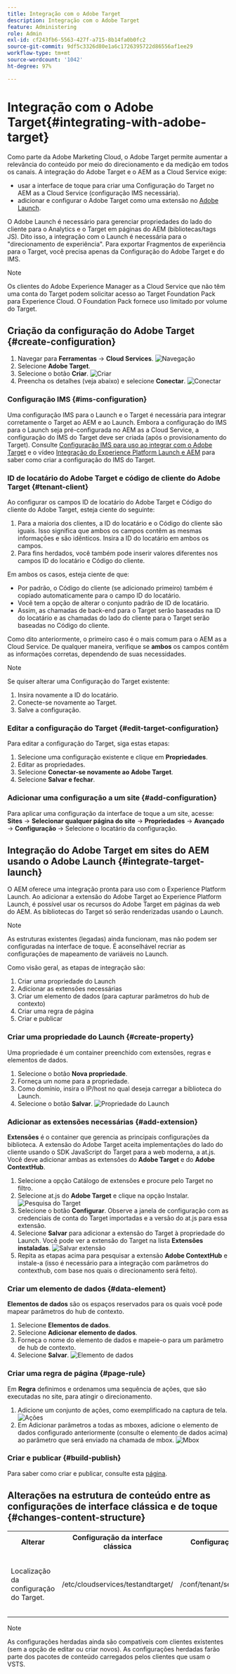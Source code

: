 ```yaml
---
title: Integração com o Adobe Target
description: Integração com o Adobe Target
feature: Administering
role: Admin
exl-id: cf243fb6-5563-427f-a715-8b14fa0b0fc2
source-git-commit: 9df5c3326d80e1a6c1726395722d86556af1ee29
workflow-type: tm+mt
source-wordcount: '1042'
ht-degree: 97%

---
```


# Integração com o Adobe Target{#integrating-with-adobe-target}

Como parte da Adobe Marketing Cloud, o Adobe Target permite aumentar a relevância do conteúdo por meio do direcionamento e da medição em todos os canais. A integração do Adobe Target e o AEM as a Cloud Service exige:

* usar a interface de toque para criar uma Configuração do Target no AEM as a Cloud Service (configuração IMS necessária).
* adicionar e configurar o Adobe Target como uma extensão no [Adobe Launch](https://experienceleague.adobe.com/docs/experience-platform/tags/get-started/quick-start.html?lang=pt-BR).

O Adobe Launch é necessário para gerenciar propriedades do lado do cliente para o Analytics e o Target em páginas do AEM (bibliotecas/tags JS). Dito isso, a integração com o Launch é necessária para o &quot;direcionamento de experiência&quot;. Para exportar Fragmentos de experiência para o Target, você precisa apenas da Configuração do Adobe Target e do IMS.

>[!NOTE]
>
>Os clientes do Adobe Experience Manager as a Cloud Service que não têm uma conta do Target podem solicitar acesso ao Target Foundation Pack para Experience Cloud. O Foundation Pack fornece uso limitado por volume do Target.

## Criação da configuração do Adobe Target {#create-configuration}

1. Navegar para **Ferramentas** → **Cloud Services**.
   ![Navegação](assets/cloudservice1.png "Navegação")
2. Selecione **Adobe Target**.
3. Selecione o botão **Criar**.
   ![Criar](assets/tenant1.png "Criar")
4. Preencha os detalhes (veja abaixo) e selecione **Conectar**.
   ![Conectar](assets/open_screen1.png "Conectar")

### Configuração IMS {#ims-configuration}

Uma configuração IMS para o Launch e o Target é necessária para integrar corretamente o Target ao AEM e ao Launch. Embora a configuração do IMS para o Launch seja pré-configurada no AEM as a Cloud Service, a configuração do IMS do Target deve ser criada (após o provisionamento do Target). Consulte [Configuração IMS para uso ao integrar com o Adobe Target](/help/sites-cloud/integrating/integration-adobe-target-ims.md) e o vídeo [Integração do Experience Platform Launch e AEM](https://experienceleague.adobe.com/docs/experience-manager-learn/sites/integrations/experience-platform-launch/overview.html?lang=pt-BR) para saber como criar a configuração do IMS do Target.

### ID de locatário do Adobe Target e código de cliente do Adobe Target {#tenant-client}

Ao configurar os campos ID de locatário do Adobe Target e Código do cliente do Adobe Target, esteja ciente do seguinte:

1. Para a maioria dos clientes, a ID do locatário e o Código do cliente são iguais. Isso significa que ambos os campos contêm as mesmas informações e são idênticos. Insira a ID do locatário em ambos os campos.
2. Para fins herdados, você também pode inserir valores diferentes nos campos ID do locatário e Código do cliente.

Em ambos os casos, esteja ciente de que:

* Por padrão, o Código do cliente (se adicionado primeiro) também é copiado automaticamente para o campo ID do locatário.
* Você tem a opção de alterar o conjunto padrão de ID de locatário.
* Assim, as chamadas de back-end para o Target serão baseadas na ID do locatário e as chamadas do lado do cliente para o Target serão baseadas no Código do cliente.

Como dito anteriormente, o primeiro caso é o mais comum para o AEM as a Cloud Service. De qualquer maneira, verifique se **ambos** os campos contêm as informações corretas, dependendo de suas necessidades.

>[!NOTE]
>
> Se quiser alterar uma Configuração do Target existente:
>
> 1. Insira novamente a ID do locatário.
> 2. Conecte-se novamente ao Target.
> 3. Salve a configuração.


### Editar a configuração do Target {#edit-target-configuration}

Para editar a configuração do Target, siga estas etapas:

1. Selecione uma configuração existente e clique em **Propriedades**.
2. Editar as propriedades.
3. Selecione **Conectar-se novamente ao Adobe Target**.
4. Selecione **Salvar e fechar**.

### Adicionar uma configuração a um site {#add-configuration}

Para aplicar uma configuração da interface de toque a um site, acesse: **Sites** → **Selecionar qualquer página do site** → **Propriedades** → **Avançado** → **Configuração** → Selecione o locatário da configuração.

## Integração do Adobe Target em sites do AEM usando o Adobe Launch {#integrate-target-launch}

O AEM oferece uma integração pronta para uso com o Experience Platform Launch. Ao adicionar a extensão do Adobe Target ao Experience Platform Launch, é possível usar os recursos do Adobe Target em páginas da web do AEM. As bibliotecas do Target só serão renderizadas usando o Launch.

>[!NOTE]
>
>As estruturas existentes (legadas) ainda funcionam, mas não podem ser configuradas na interface de toque. É aconselhável recriar as configurações de mapeamento de variáveis no Launch.

Como visão geral, as etapas de integração são:

1. Criar uma propriedade do Launch
2. Adicionar as extensões necessárias
3. Criar um elemento de dados (para capturar parâmetros do hub de contexto)
4. Criar uma regra de página
5. Criar e publicar

### Criar uma propriedade do Launch {#create-property}

Uma propriedade é um container preenchido com extensões, regras e elementos de dados.

1. Selecione o botão **Nova propriedade**.
2. Forneça um nome para a propriedade.
3. Como domínio, insira o IP/host no qual deseja carregar a biblioteca do Launch.
4. Selecione o botão **Salvar**.
   ![Propriedade do Launch](assets/properties_newproperty1.png "Propriedade do Launch")

### Adicionar as extensões necessárias {#add-extension}

**Extensões** é o container que gerencia as principais configurações da biblioteca. A extensão do Adobe Target aceita implementações do lado do cliente usando o SDK JavaScript do Target para a web moderna, a at.js. Você deve adicionar ambas as extensões do **Adobe Target** e do **Adobe ContextHub**.

1. Selecione a opção Catálogo de extensões e procure pelo Target no filtro.
2. Selecione at.js do **Adobe Target** e clique na opção Instalar.
   ![Pesquisa do Target](assets/search_ext1.png "Pesquisa do Target")
3. Selecione o botão **Configurar**. Observe a janela de configuração com as credenciais de conta do Target importadas e a versão do at.js para essa extensão.
4. Selecione **Salvar** para adicionar a extensão do Target à propriedade do Launch. Você pode ver a extensão do Target na lista **Extensões instaladas**.
   ![Salvar extensão](assets/configure_extension1.png "Salvar extensão")
5. Repita as etapas acima para pesquisar a extensão **Adobe ContextHub** e instale-a (isso é necessário para a integração com parâmetros do contexthub, com base nos quais o direcionamento será feito).

### Criar um elemento de dados {#data-element}

**Elementos de dados** são os espaços reservados para os quais você pode mapear parâmetros do hub de contexto.

1. Selecione **Elementos de dados**.
2. Selecione **Adicionar elemento de dados**.
3. Forneça o nome do elemento de dados e mapeie-o para um parâmetro de hub de contexto.
4. Selecione **Salvar**.
   ![Elemento de dados](assets/data_elem1.png "Elemento de dados")

### Criar uma regra de página {#page-rule}

Em **Regra** definimos e ordenamos uma sequência de ações, que são executadas no site, para atingir o direcionamento.

1. Adicione um conjunto de ações, como exemplificado na captura de tela.
   ![Ações](assets/rules1.png "Ações")
2. Em Adicionar parâmetros a todas as mboxes, adicione o elemento de dados configurado anteriormente (consulte o elemento de dados acima) ao parâmetro que será enviado na chamada de mbox.
   ![Mbox](assets/map_data1.png "Ações")

### Criar e publicar {#build-publish}

Para saber como criar e publicar, consulte esta [página](https://experienceleague.adobe.com/docs/experience-manager-learn/aem-target-tutorial/aem-target-implementation/using-launch-adobe-io.html?lang=pt-BR).

## Alterações na estrutura de conteúdo entre as configurações de interface clássica e de toque {#changes-content-structure}

<table style="table-layout:auto">
  <tr>
    <th>Alterar</th>
    <th>Configuração da interface clássica</th>
    <th>Configuração da interface de toque</th>
    <th>Consequências</th>
  </tr>
  <tr>
    <td>Localização da configuração do Target.</td>
    <td>/etc/cloudservices/testandtarget/</td>
    <td>/conf/tenant/settings/cloudservices/target/</td>
    <td> Anteriormente, várias configurações estavam presentes em /etc/cloudservices/testandtarget, mas agora uma única configuração está presente em um locatário.</td>
  </tr>
</table>

>[!NOTE]
>
>As configurações herdadas ainda são compatíveis com clientes existentes (sem a opção de editar ou criar novos). As configurações herdadas farão parte dos pacotes de conteúdo carregados pelos clientes que usam o VSTS.
